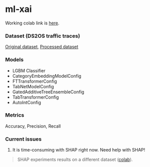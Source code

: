# ml-xai

Working colab link is [here](https://colab.research.google.com/drive/1dECyA_KGYvrfZQ_ISo0WZ7pqz-T-LMEk?usp=sharing).

### Dataset (DS2OS traffic traces)
[Original dataset](https://www.kaggle.com/datasets/francoisxa/ds2ostraffictraces), [Processed dataset](https://github.com/Shauqi/Attack-and-Anomaly-Detection-in-IoT-Sensors-in-IoT-Sites-Using-Machine-Learning-Approaches) 

### Models
*   LGBM Classifier
*   CategoryEmbeddingModelConfig
*   FTTransformerConfig
*   TabNetModelConfig
*   GatedAdditiveTreeEnsembleConfig
*   TabTransformerConfig
*   AutoIntConfig

### Metrics
Accuracy, Precision, Recall


### Current issues
1. It is time-consuming with SHAP right now. Need help with SHAP! 
> SHAP experiments results on a different dataset ([colab](https://colab.research.google.com/drive/1iSLUaaQeMCRphE8uJLiRfuxgHqgDPYlG?usp=sharing)).
